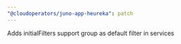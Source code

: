 ```yaml
---
"@cloudoperators/juno-app-heureka": patch
---
```


Adds initialFilters support group as default filter in services
